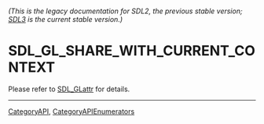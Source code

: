 ###### (This is the legacy documentation for SDL2, the previous stable version; [SDL3](https://wiki.libsdl.org/SDL3/) is the current stable version.)
# SDL_GL_SHARE_WITH_CURRENT_CONTEXT

Please refer to [SDL_GLattr](SDL_GLattr) for details.

----
[CategoryAPI](CategoryAPI), [CategoryAPIEnumerators](CategoryAPIEnumerators)

